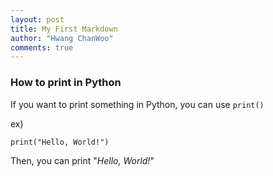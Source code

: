 ```yaml
---
layout: post
title: My First Markdown
author: "Hwang ChanWoo"
comments: true
---
```


### How to print in Python

If you want to print something in Python,
you can use `print()`

ex)
```
print("Hello, World!")
```

Then, you can print "*Hello, World!*" 
